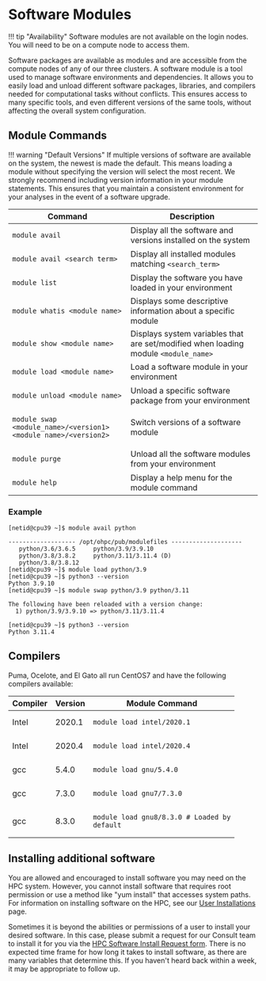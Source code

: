 # Software Modules

!!! tip "Availability"
    Software modules are not available on the login nodes. You will need to be on a compute node to access them.

Software packages are available as modules and are accessible from the compute nodes of any of our three clusters. A software module is a tool used to manage software environments and dependencies. It allows you to easily load and unload different software packages, libraries, and compilers needed for computational tasks without conflicts. This ensures access to many specific tools, and even different versions of the same tools, without affecting the overall system configuration.

## Module Commands

!!! warning "Default Versions"
    If multiple versions of software are available on the system, the newest is made the default. This means loading a module without specifying the version will select the most recent. We strongly recommend including version information in your module statements. This ensures that you maintain a consistent environment for your analyses in the event of a software upgrade.

|Command | Description|
|-|-|
|<pre><code>module avail</code></pre>| Display all the software and versions installed on the system|
|<pre><code>module avail &#60;search_term&#62;</code></pre>|Display all installed modules matching ```<search_term>```|
|<pre><code>module list</code></pre>|Display the software you have loaded in your environment|
|<pre><code>module whatis &#60;module_name&#62;</code></pre>|Displays some descriptive information about a specific module|
|<pre><code>module show &#60;module_name&#62;</code></pre>|Displays system variables that are set/modified when loading module ```<module_name>```|
|<pre><code>module load &#60;module_name&#62;</code></pre>|Load a software module in your environment|
|<pre><code>module unload &#60;module_name&#62;</code></pre>|Unload a specific software package from your environment|
|<pre><code>module swap &#60;module_name&#62;/&#60;version1&#62; &#60;module_name&#62;/&#60;version2&#62;</code></pre>| Switch versions of a software module|
|<pre><code>module purge</code></pre>| Unload all the software modules from your environment|
|<pre><code>module help</code></pre>| Display a help menu for the module command|

### Example
```
[netid@cpu39 ~]$ module avail python

------------------- /opt/ohpc/pub/modulefiles --------------------
   python/3.6/3.6.5     python/3.9/3.9.10
   python/3.8/3.8.2     python/3.11/3.11.4 (D)
   python/3.8/3.8.12
[netid@cpu39 ~]$ module load python/3.9
[netid@cpu39 ~]$ python3 --version
Python 3.9.10
[netid@cpu39 ~]$ module swap python/3.9 python/3.11

The following have been reloaded with a version change:
  1) python/3.9/3.9.10 => python/3.11/3.11.4

[netid@cpu39 ~]$ python3 --version
Python 3.11.4
```


## Compilers

Puma, Ocelote, and El Gato all run CentOS7 and have the following compilers available:

|Compiler|Version|Module Command|
|-|-|-|
|Intel|2020.1|<pre><code>module load intel/2020.1</code></pre>|
|Intel|2020.4|<pre><code>module load intel/2020.4</code></pre>|
|gcc|5.4.0|<pre><code>module load gnu/5.4.0</code></pre>|
|gcc|7.3.0|<pre><code>module load gnu7/7.3.0</code></pre>|
|gcc|8.3.0|<pre><code>module load gnu8/8.3.0 # Loaded by default</code></pre>|

## Installing additional software

You are allowed and encouraged to install software you may need on the HPC system. However, you cannot install software that requires root permission or use a method like "yum install" that accesses system paths. For information on installing software on the HPC, see our [User Installations](../user_installations/) page.

Sometimes it is beyond the abilities or permissions of a user to install your desired software. In this case, please submit a request for our Consult team to install it for you via the [HPC Software Install Request form](https://uarizona.service-now.com/sp?id=sc_cat_item&sys_id=102d93a71ba720107947edf1604bcb55&sysparm_category=84d3d1acdbc8f4109627d90d6896191f). There is no expected time frame for how long it takes to install software, as there are many variables that determine this. If you haven't heard back within a week, it may be appropriate to follow up.



